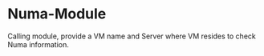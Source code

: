# Numa-Module
Calling module, provide a VM name and Server where VM resides to check Numa information.
